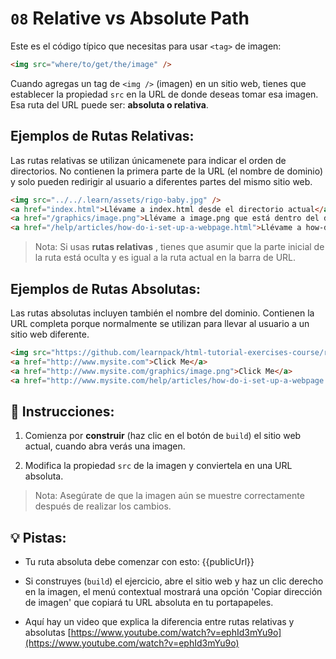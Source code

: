 # `08` Relative vs Absolute Path

Este es el código típico que necesitas para usar `<tag>` de imagen: 

```html
<img src="where/to/get/the/image" />
```

Cuando agregas un tag de `<img />` (imagen) en un sitio web, tienes que establecer la propiedad `src` en la URL de donde deseas tomar esa imagen. Esa ruta del URL puede ser: **absoluta o relativa**.

## Ejemplos de Rutas Relativas:

Las rutas relativas se utilizan únicamenete para indicar el orden de directorios. No contienen la primera parte de la URL (el nombre de dominio) y solo pueden redirigir al usuario a diferentes partes del mismo sitio web.

```html
<img src="../../.learn/assets/rigo-baby.jpg" />
<a href="index.html">Llévame a index.html desde el directorio actual</a>
<a href="/graphics/image.png">Llévame a image.png que está dentro del directorio /graphics/</a>
<a href="/help/articles/how-do-i-set-up-a-webpage.html">Llévame a how-do-i-set-up-a-webpage.html</a>
```

> Nota: Si usas **rutas relativas** , tienes que asumir que la parte inicial de la ruta está oculta y es igual a la ruta actual en la barra de URL.

## Ejemplos de Rutas Absolutas:

Las rutas absolutas incluyen también el nombre del dominio. Contienen la URL completa porque normalmente se utilizan para llevar al usuario a un sitio web diferente.

```html
<img src="https://github.com/learnpack/html-tutorial-exercises-course/raw/master/HTML-badge.png" />
<a href="http://www.mysite.com">Click Me</a>
<a href="http://www.mysite.com/graphics/image.png">Click Me</a>
<a href="http://www.mysite.com/help/articles/how-do-i-set-up-a-webpage.html">Click Me</a>
```

## 📝 Instrucciones:

1. Comienza por **construir** (haz clic en el botón de `build`) el sitio web actual, cuando abra verás una imagen.

2. Modifica la propiedad `src` de la imagen y conviertela en una URL absoluta.

>Nota: Asegúrate de que la imagen aún se muestre correctamente después de realizar los cambios.

## 💡 Pistas:

+ Tu ruta absoluta debe comenzar con esto: {{publicUrl}}

+ Si construyes (`build`) el ejercicio, abre el sitio web y haz un clic derecho en la imagen, el menú contextual mostrará una opción 'Copiar dirección de imagen' que copiará tu URL absoluta en tu portapapeles.

+ Aquí hay un video que explica la diferencia entre rutas relativas y absolutas [https://www.youtube.com/watch?v=ephId3mYu9o](https://www.youtube.com/watch?v=ephId3mYu9o)